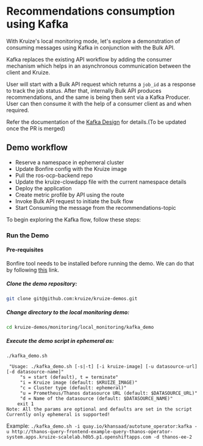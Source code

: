 # Recommendations consumption using Kafka 

With Kruize's local monitoring mode, let's explore a demonstration of consuming messages using Kafka in conjunction with the Bulk API. 

Kafka replaces the existing API workflow by adding the consumer mechanism which helps in an asynchronous communication between the client and Kruize.

User will start with a Bulk API request which returns a `job_id` as a response to track the job status. After that, internally Bulk API produces recommendations, and the same is being then sent via a Kafka Producer.
User can then consume it with the help of a consumer client as and when required. 

Refer the documentation of the [Kafka Design](https://github.com/kruize/autotune/blob/87b544c7e07deb22f683d6c124a0188f7b06d836/design/KafkaDesign.md) for details.(To be updated once the PR is merged)

## Demo workflow

- Reserve a namespace in ephemeral cluster
- Update Bonfire config with the Kruize image
- Pull the ros-ocp-backend repo
- Update the kruize-clowdapp file with the current namespace details
- Deploy the application
- Create metric profile by API using the route
- Invoke Bulk API request to initiate the bulk flow
- Start Consuming the message from the recommendations-topic

To begin exploring the Kafka flow, follow these steps:

### Run the Demo

#### Pre-requisites

Bonfire tool needs to be installed before running the demo. We can do that by following [this](https://github.com/RedHatInsights/bonfire/#installation) link.

##### Clone the demo repository:
```sh
git clone git@github.com:kruize/kruize-demos.git
```
##### Change directory to the local monitoring demo:
```sh
cd kruize-demos/monitoring/local_monitoring/kafka_demo
```
##### Execute the demo script in ephemeral as:
```sh
./kafka_demo.sh
```

```
 "Usage: ./kafka_demo.sh [-s|-t] [-i kruize-image] [-u datasource-url] [-d datasource-name]"
	 "s = start (default), t = terminate"
	 "i = Kruize image (default: $KRUIZE_IMAGE)"
	 "c = Cluster type (default: ephemeral)"
	 "u = Prometheus/Thanos datasource URL (default: $DATASOURCE_URL)"
	 "d = Name of the datasource (default: $DATASOURCE_NAME)"
	exit 1
Note: All the params are optional and defaults are set in the script
Currently only ephemeral is supported!
```
Example:
`./kafka_demo.sh -i quay.io/khansaad/autotune_operator:kafka -u http://thanos-query-frontend-example-query-thanos-operator-system.apps.kruize-scalelab.h0b5.p1.openshiftapps.com -d thanos-ee-2 `
